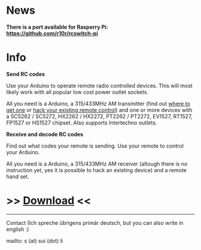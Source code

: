 # News #
**There is a port available for Rasperry Pi: https://github.com/r10r/rcswitch-pi**

# Info #
**Send RC codes**

Use your Arduino to operate remote radio controlled devices. This will most likely work with all popular low cost power outlet sockets.

All you need is a Arduino, a 315/433MHz AM transmitter (find out [where to get one](List_TransmitterReceiverModules.md) or [hack your existing remote control](HowTo_HackRemoteControl.md)) and one or more devices with a SC5262 / SC5272, HX2262 / HX2272, PT2262 / PT2272, EV1527, RT1527, FP1527 or HS1527 chipset. Also supports Intertechno outlets.

**Receive and decode RC codes**

Find out what codes your remote is sending. Use your remote to control your Arduino.

All you need is a Arduino, a 315/433MHz AM receiver (altough there is no instruction yet, yes it is possible to hack an existing device) and a remote hand set.

<h1> >> <a href='http://code.google.com/p/rc-switch/downloads/list?can=3&q='>Download</a> << </h1>


---


Contact (Ich spreche übrigens primär deutsch, but you can also write in english :)

mailto: s (at) sui (dot) li
